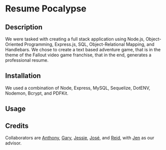 # Resume Pocalypse

## Description

We were tasked with creating a full stack application using Node.js, Object-Oriented Programming, Express.js, SQL, Object-Relational Mapping, and Handlebars. We chose to create a text based adventure game, that is in the theme of the Fallout video game franchise, that in the end, generates a professional resume.

## Installation

We used a combination of Node, Express, MySQL, Sequelize, DotENV, Nodemon, Bcrypt, and PDFKit.

## Usage



## Credits

Collaborators are [Anthony](https://github.com/AnthGrow), [Gary](https://github.com/GHBond007), [Jessie](https://github.com/MrMessyFace), [José](https://github.com/Jose-seg), and [Reid](https://github.com/reidmadock), with [Jen](https://github.com/Jdoyle5254) as our advisor.